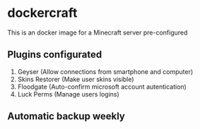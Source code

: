 # dockercraft
This is an docker image for a Minecraft server pre-configured

## Plugins configurated
  1. Geyser (Allow connections from smartphone and computer)
  2. Skins Restorer (Make user skins visible)
  3. Floodgate (Auto-confirm microsoft account autentication)
  4. Luck Perms (Manage users logins)

## Automatic backup weekly
